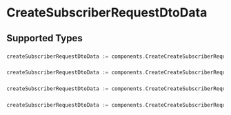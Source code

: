 # CreateSubscriberRequestDtoData


## Supported Types

### 

```go
createSubscriberRequestDtoData := components.CreateCreateSubscriberRequestDtoDataStr(string{/* values here */})
```

### 

```go
createSubscriberRequestDtoData := components.CreateCreateSubscriberRequestDtoDataArrayOfStr([]string{/* values here */})
```

### 

```go
createSubscriberRequestDtoData := components.CreateCreateSubscriberRequestDtoDataBoolean(bool{/* values here */})
```

### 

```go
createSubscriberRequestDtoData := components.CreateCreateSubscriberRequestDtoDataNumber(float64{/* values here */})
```

